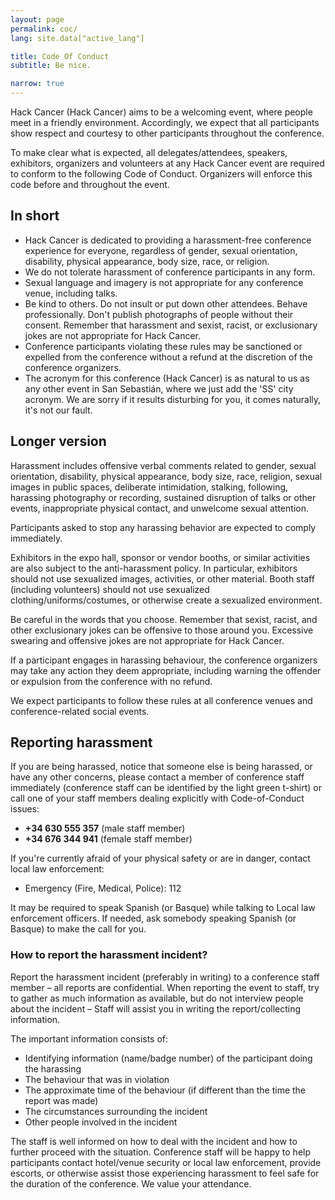 ```yaml
---
layout: page
permalink: coc/ 
lang: site.data["active_lang"]

title: Code Of Conduct 
subtitle: Be nice.

narrow: true
---
```



Hack Cancer (Hack Cancer) aims to be a welcoming event, where people meet in a friendly environment. Accordingly, we expect that all participants show respect and courtesy to other participants throughout the conference.

To make clear what is expected, all delegates/attendees, speakers, exhibitors, organizers and volunteers at any Hack Cancer event are required to conform to the following Code of Conduct. Organizers will enforce this code before and throughout the event.

## In short

* Hack Cancer is dedicated to providing a harassment-free conference experience for everyone, regardless of gender, sexual orientation, disability, physical appearance, body size, race, or religion.
* We do not tolerate harassment of conference participants in any form.
* Sexual language and imagery is not appropriate for any conference venue, including talks.
* Be kind to others. Do not insult or put down other attendees. Behave professionally. Don't publish photographs of people without their consent. Remember that harassment and sexist, racist, or exclusionary jokes are not appropriate for Hack Cancer.
* Conference participants violating these rules may be sanctioned or expelled from the conference without a refund at the discretion of the conference organizers.
* The acronym for this conference (Hack Cancer) is as natural to us as any other event in San Sebastián, where we just add the 'SS' city acronym. We are sorry if it results disturbing for you, it comes naturally, it's not our fault.

## Longer version

Harassment includes offensive verbal comments related to gender, sexual orientation, disability, physical appearance, body size, race, religion, sexual images in public spaces, deliberate intimidation, stalking, following, harassing photography or recording, sustained disruption of talks or other events, inappropriate physical contact, and unwelcome sexual attention.

Participants asked to stop any harassing behavior are expected to comply immediately.

Exhibitors in the expo hall, sponsor or vendor booths, or similar activities are also subject to the anti-harassment policy. In particular, exhibitors should not use sexualized images, activities, or other material. Booth staff (including volunteers) should not use sexualized clothing/uniforms/costumes, or otherwise create a sexualized environment.

Be careful in the words that you choose. Remember that sexist, racist, and other exclusionary jokes can be offensive to those around you. Excessive swearing and offensive jokes are not appropriate for Hack Cancer.

If a participant engages in harassing behaviour, the conference organizers may take any action they deem appropriate, including warning the offender or expulsion from the conference with no refund.

We expect participants to follow these rules at all conference venues and conference-related social events.

## Reporting harassment

If you are being harassed, notice that someone else is being harassed, or have any other concerns, please contact a member of conference staff immediately (conference staff can be identified by the light green t-shirt) or call one of your staff members dealing explicitly with Code-of-Conduct issues:

* **+34 630 555 357** (male staff member)
* **+34 676 344 941** (female staff member)

If you're currently afraid of your physical safety or are in danger, contact local law enforcement:

* Emergency (Fire, Medical, Police): 112

It may be required to speak Spanish (or Basque) while talking to Local law enforcement officers. If needed, ask somebody speaking Spanish (or Basque) to make the call for you.

### How to report the harassment incident?

Report the harassment incident (preferably in writing) to a conference staff member – all reports are confidential. When reporting the event to staff, try to gather as much information as available, but do not interview people about the incident – Staff will assist you in writing the report/collecting information.

The important information consists of:

* Identifying information (name/badge number) of the participant doing the harassing
* The behaviour that was in violation
* The approximate time of the behaviour (if different than the time the report was made)
* The circumstances surrounding the incident
* Other people involved in the incident

The staff is well informed on how to deal with the incident and how to further proceed with the situation. Conference staff will be happy to help participants contact hotel/venue security or local law enforcement, provide escorts, or otherwise assist those experiencing harassment to feel safe for the duration of the conference. We value your attendance.
